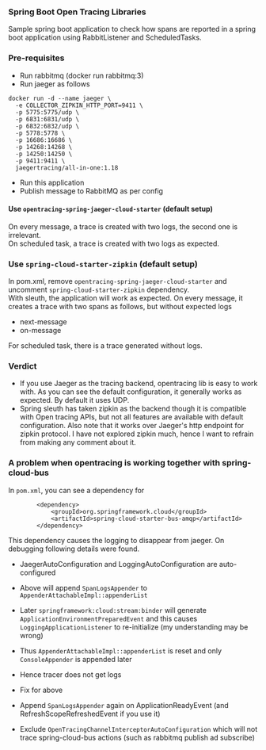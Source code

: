 ### Spring Boot Open Tracing Libraries

Sample spring boot application to check how spans are reported in a spring boot application using RabbitListener and ScheduledTasks.

### Pre-requisites
* Run rabbitmq (docker run rabbitmq:3)
* Run jaeger as follows
```
docker run -d --name jaeger \
  -e COLLECTOR_ZIPKIN_HTTP_PORT=9411 \
  -p 5775:5775/udp \
  -p 6831:6831/udp \
  -p 6832:6832/udp \
  -p 5778:5778 \
  -p 16686:16686 \
  -p 14268:14268 \
  -p 14250:14250 \
  -p 9411:9411 \
  jaegertracing/all-in-one:1.18
```
* Run this application
* Publish message to RabbitMQ as per config

#### Use `opentracing-spring-jaeger-cloud-starter` (default setup)
On every message, a trace is created with two logs, the second one is irrelevant.  
On scheduled task, a trace is created with two logs as expected.

### Use `spring-cloud-starter-zipkin` (default setup)
In pom.xml, remove `opentracing-spring-jaeger-cloud-starter` and uncomment `spring-cloud-starter-zipkin` dependency.  
With sleuth, the application will work as expected. On every message, it creates a trace with two spans as follows, but without expected logs
* next-message
* on-message

For scheduled task, there is a trace generated without logs. 

### Verdict
* If you use Jaeger as the tracing backend, opentracing lib is easy to work with. As you can see the default configuration, it generally works as expected. By default it uses UDP.
* Spring sleuth has taken zipkin as the backend though it is compatible with Open tracing APIs, but not all features are available with default configuration. Also note that it works over Jaeger's http endpoint for zipkin protocol. I have not explored zipkin much, hence I want to refrain from making any comment about it. 

### A problem when opentracing is working together with spring-cloud-bus
In `pom.xml`, you can see a dependency for
```
        <dependency>
            <groupId>org.springframework.cloud</groupId>
            <artifactId>spring-cloud-starter-bus-amqp</artifactId>
        </dependency>
```
This dependency causes the logging to disappear from jaeger. On debugging following details were found.
* JaegerAutoConfiguration and LoggingAutoConfiguration are auto-configured
* Above will append `SpanLogsAppender` to `AppenderAttachableImpl::appenderList`
* Later `springframework:cloud:stream:binder` will generate `ApplicationEnvironmentPreparedEvent` and this causes `LoggingApplicationListener` to re-initialize (my understanding may be wrong)
* Thus `AppenderAttachableImpl::appenderList` is reset and only `ConsoleAppender` is appended later
* Hence tracer does not get logs

* Fix for above 

* Append `SpanLogsAppender` again on ApplicationReadyEvent (and RefreshScopeRefreshedEvent if you use it)
* Exclude `OpenTracingChannelInterceptorAutoConfiguration` which will not trace spring-cloud-bus actions (such as rabbitmq publish ad subscribe)